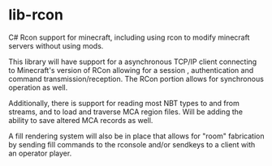 # lib-rcon
C# Rcon support for minecraft, including using rcon to modify minecraft servers without using mods.

This library will have support for a asynchronous TCP/IP client connecting to Minecraft's version of RCon allowing for a session
, authentication and command transmission/reception.  The RCon portion allows for synchronous operation as well.

Additionally, there is support for reading most NBT types to and from streams, and to load and traverse MCA region files. Will
be adding the ability to save altered MCA records as well.

A fill rendering system will also be in place that allows for "room" fabrication by sending fill commands to the rconsole and/or
sendkeys to a client with an operator player.
